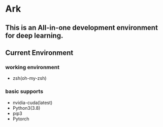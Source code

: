 # Ark
## This is an All-in-one development environment for deep learning.

## Current Environment

### working environment

* zsh(oh-my-zsh)


### basic supports

* nvidia-cuda(latest)
* Python3(3.8)
* pip3
* Pytorch

### 